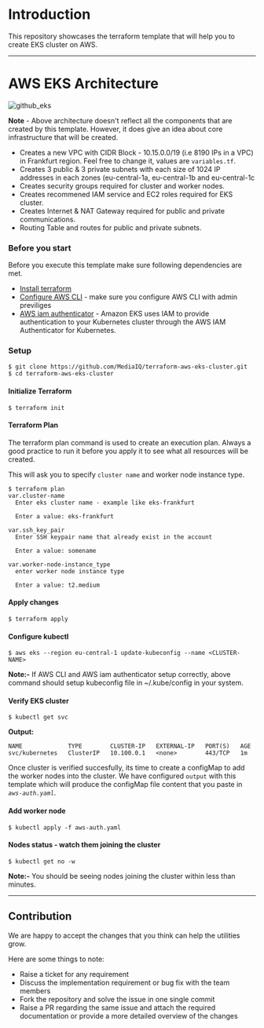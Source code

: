 # Introduction
This repository showcases the terraform template that will help you to create EKS cluster on AWS. 

---

# AWS EKS Architecture
![github_eks](https://user-images.githubusercontent.com/38158144/60167519-e29fa700-9820-11e9-9ecc-86be99973cd7.png)

**Note** - Above architecture doesn't reflect all the components that are created by this template. However, it does give an idea about core infrastructure that will be created. 

- Creates a new VPC with CIDR Block - 10.15.0.0/19 (i.e 8190 IPs in a VPC) in Frankfurt region. Feel free to change it, values are `variables.tf`.
- Creates 3 public & 3 private subnets with each size of 1024 IP addresses in each zones (eu-central-1a, eu-central-1b and eu-central-1c
- Creates security groups required for cluster and worker nodes.
- Creates recommened IAM service and EC2 roles required for EKS cluster.
- Creates Internet & NAT Gateway required for public and private communications.
- Routing Table and routes for public and private subnets.


### Before you start
Before you execute this template make sure following dependencies are met.

- [Install terraform](https://releases.hashicorp.com/terraform/0.11.13/)
- [Configure AWS CLI](https://docs.aws.amazon.com/cli/latest/userguide/install-linux-al2017.html) - make sure you configure AWS CLI with admin previliges 
- [AWS iam authenticator](https://docs.aws.amazon.com/eks/latest/userguide/install-aws-iam-authenticator.html) - Amazon EKS uses IAM to provide authentication to your Kubernetes cluster through the AWS IAM Authenticator for Kubernetes.


### Setup
```
$ git clone https://github.com/MediaIQ/terraform-aws-eks-cluster.git
$ cd terraform-aws-eks-cluster
```

#### Initialize Terraform
```
$ terraform init
```

#### Terraform Plan
The terraform plan command is used to create an execution plan. Always a good practice to run it before you apply it to see what all resources will be created.

This will ask you to specify `cluster name` and worker node instance type. 

```
$ terraform plan
var.cluster-name
  Enter eks cluster name - example like eks-frankfurt

  Enter a value: eks-frankfurt

var.ssh_key_pair
  Enter SSH keypair name that already exist in the account

  Enter a value: somename
  
var.worker-node-instance_type
  enter worker node instance type

  Enter a value: t2.medium

```

#### Apply changes
```
$ terraform apply
```

#### Configure kubectl
```
$ aws eks --region eu-central-1 update-kubeconfig --name <CLUSTER-NAME>
```
**Note:-** If AWS CLI and AWS iam authenticator setup correctly, above command should setup kubeconfig file in ~/.kube/config in your system.

#### Verify EKS cluster
```
$ kubectl get svc
```

**Output:**
```
NAME             TYPE        CLUSTER-IP   EXTERNAL-IP   PORT(S)   AGE
svc/kubernetes   ClusterIP   10.100.0.1   <none>        443/TCP   1m
```

Once cluster is verified succesfully, its time to create a configMap to add the worker nodes into the cluster. We have configured `output` with this template which will produce the configMap file content that you paste in *`aws-auth.yaml`*.

#### Add worker node
```
$ kubectl apply -f aws-auth.yaml
```

#### Nodes status - watch them joining the cluster
```
$ kubectl get no -w
```
**Note:-** You should be seeing nodes joining the cluster within less than minutes.

---

## Contribution
We are happy to accept the changes that you think can help the utilities grow.

Here are some things to note:

* Raise a ticket for any requirement
* Discuss the implementation requirement or bug fix with the team members
* Fork the repository and solve the issue in one single commit
* Raise a PR regarding the same issue and attach the required documentation or provide a more detailed overview of the changes


